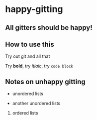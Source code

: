 # happy-gitting

## All gitters should be **happy!**

## How to use this

Try out git and all that

Try **bold**, try _itlaic_, try `code block`

## Notes on unhappy gitting
* unordered lists
- another unordered lists
1. ordered lists
